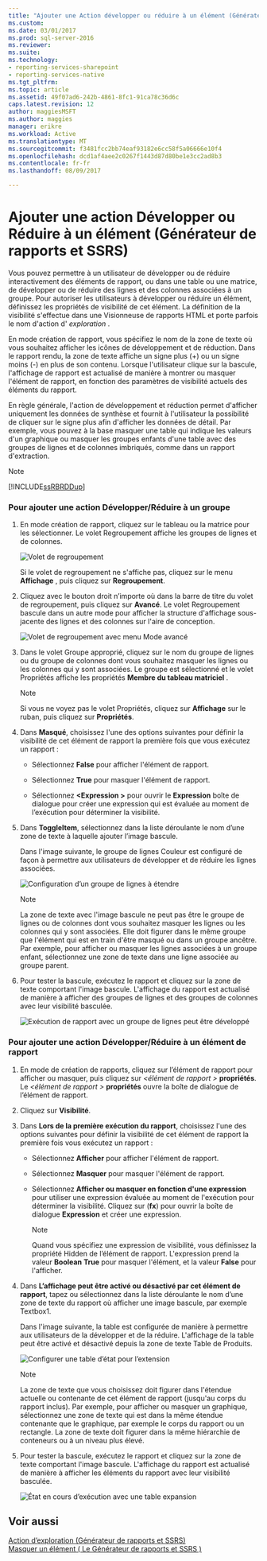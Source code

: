 ```yaml
---
title: "Ajouter une Action développer ou réduire à un élément (Générateur de rapports et SSRS) | Documents Microsoft"
ms.custom: 
ms.date: 03/01/2017
ms.prod: sql-server-2016
ms.reviewer: 
ms.suite: 
ms.technology:
- reporting-services-sharepoint
- reporting-services-native
ms.tgt_pltfrm: 
ms.topic: article
ms.assetid: 49f07ad6-242b-4861-8fc1-91ca78c36d6c
caps.latest.revision: 12
author: maggiesMSFT
ms.author: maggies
manager: erikre
ms.workload: Active
ms.translationtype: MT
ms.sourcegitcommit: f3481fcc2bb74eaf93182e6cc58f5a06666e10f4
ms.openlocfilehash: dcd1af4aee2c0267f1443d87d80be1e3cc2ad8b3
ms.contentlocale: fr-fr
ms.lasthandoff: 08/09/2017

---
```

# <a name="add-an-expand-or-collapse-action-to-an-item-report-builder-and-ssrs"></a>Ajouter une action Développer ou Réduire à un élément (Générateur de rapports et SSRS)
  Vous pouvez permettre à un utilisateur de développer ou de réduire interactivement des éléments de rapport, ou dans une table ou une matrice, de développer ou de réduire des lignes et des colonnes associées à un groupe. Pour autoriser les utilisateurs à développer ou réduire un élément, définissez les propriétés de visibilité de cet élément. La définition de la visibilité s'effectue dans une Visionneuse de rapports HTML et porte parfois le nom d'action d' *exploration* .  
  
 En mode création de rapport, vous spécifiez le nom de la zone de texte où vous souhaitez afficher les icônes de développement et de réduction. Dans le rapport rendu, la zone de texte affiche un signe plus (+) ou un signe moins (-) en plus de son contenu. Lorsque l'utilisateur clique sur la bascule, l'affichage de rapport est actualisé de manière à montrer ou masquer l'élément de rapport, en fonction des paramètres de visibilité actuels des éléments du rapport.  
  
 En règle générale, l'action de développement et réduction permet d'afficher uniquement les données de synthèse et fournit à l'utilisateur la possibilité de cliquer sur le signe plus afin d'afficher les données de détail. Par exemple, vous pouvez à la base masquer une table qui indique les valeurs d'un graphique ou masquer les groupes enfants d'une table avec des groupes de lignes et de colonnes imbriqués, comme dans un rapport d'extraction.  
  
> [!NOTE]  
>  [!INCLUDE[ssRBRDDup](../../includes/ssrbrddup-md.md)]  
  
### <a name="to-add-expand-and-collapse-action-to-a-group"></a>Pour ajouter une action Développer/Réduire à un groupe  
  
1.  En mode création de rapport, cliquez sur le tableau ou la matrice pour les sélectionner. Le volet Regroupement affiche les groupes de lignes et de colonnes.  
  
     ![Volet de regroupement](../../reporting-services/report-design/media/groupingpane.png "volet de regroupement")  
  
     Si le volet de regroupement ne s'affiche pas, cliquez sur le menu **Affichage** , puis cliquez sur **Regroupement**.  
  
2.  Cliquez avec le bouton droit n’importe où dans la barre de titre du volet de regroupement, puis cliquez sur **Avancé**. Le volet Regroupement bascule dans un autre mode pour afficher la structure d'affichage sous-jacente des lignes et des colonnes sur l'aire de conception.  
  
     ![Volet de regroupement avec menu Mode avancé](../../reporting-services/report-design/media/groupingpane-advancedmode.png "volet de regroupement avec menu Mode avancé")  
  
3.  Dans le volet Groupe approprié, cliquez sur le nom du groupe de lignes ou du groupe de colonnes dont vous souhaitez masquer les lignes ou les colonnes qui y sont associées. Le groupe est sélectionné et le volet Propriétés affiche les propriétés **Membre du tableau matriciel** .  
  
    > [!NOTE]  
    >  Si vous ne voyez pas le volet Propriétés, cliquez sur **Affichage** sur le ruban, puis cliquez sur **Propriétés**.  
  
4.  Dans **Masqué**, choisissez l'une des options suivantes pour définir la visibilité de cet élément de rapport la première fois que vous exécutez un rapport :  
  
    -   Sélectionnez **False** pour afficher l'élément de rapport.  
  
    -   Sélectionnez **True** pour masquer l'élément de rapport.  
  
    -   Sélectionnez  **\<Expression >** pour ouvrir le **Expression** boîte de dialogue pour créer une expression qui est évaluée au moment de l’exécution pour déterminer la visibilité.  
  
5.  Dans **ToggleItem**, sélectionnez dans la liste déroulante le nom d’une zone de texte à laquelle ajouter l’image bascule.  
  
     Dans l'image suivante, le groupe de lignes Couleur est configuré de façon à permettre aux utilisateurs de développer et de réduire les lignes associées.  
  
     ![Configuration d’un groupe de lignes à étendre](../../reporting-services/report-design/media/expandcollapse-confighiddentoggleitemwithnumbers.png "configuration d’un groupe de lignes à étendre")  
  
    > [!NOTE]  
    >  La zone de texte avec l'image bascule ne peut pas être le groupe de lignes ou de colonnes dont vous souhaitez masquer les lignes ou les colonnes qui y sont associées. Elle doit figurer dans le même groupe que l'élément qui est en train d'être masqué ou dans un groupe ancêtre. Par exemple, pour afficher ou masquer les lignes associées à un groupe enfant, sélectionnez une zone de texte dans une ligne associée au groupe parent.  
  
6.  Pour tester la bascule, exécutez le rapport et cliquez sur la zone de texte comportant l'image bascule. L'affichage du rapport est actualisé de manière à afficher des groupes de lignes et des groupes de colonnes avec leur visibilité basculée.  
  
     ![Exécution de rapport avec un groupe de lignes peut être développé](../../reporting-services/report-design/media/expandcollapse-runreport-rowgroup.png "rapport en cours d’exécution avec un groupe de lignes peut être développé")  
  
### <a name="to-add-expand-and-collapse-action-to-a-report-item"></a>Pour ajouter une action Développer/Réduire à un élément de rapport  
  
1.  En mode de création de rapports, cliquez sur l’élément de rapport pour afficher ou masquer, puis cliquez sur  *\<élément de rapport >* **propriétés**. Le  *\<élément de rapport >* **propriétés** ouvre la boîte de dialogue de l’élément de rapport.  
  
2.  Cliquez sur **Visibilité**.  
  
3.  Dans **Lors de la première exécution du rapport**, choisissez l'une des options suivantes pour définir la visibilité de cet élément de rapport la première fois vous exécutez un rapport :  
  
    -   Sélectionnez **Afficher** pour afficher l'élément de rapport.  
  
    -   Sélectionnez **Masquer** pour masquer l'élément de rapport.  
  
    -   Sélectionnez **Afficher ou masquer en fonction d'une expression** pour utiliser une expression évaluée au moment de l'exécution pour déterminer la visibilité. Cliquez sur (**fx**) pour ouvrir la boîte de dialogue **Expression** et créer une expression.  
  
        > [!NOTE]  
        >  Quand vous spécifiez une expression de visibilité, vous définissez la propriété Hidden de l’élément de rapport. L'expression prend la valeur **Boolean** **True** pour masquer l'élément, et la valeur **False** pour l'afficher.  
  
4.  Dans **L’affichage peut être activé ou désactivé par cet élément de rapport**, tapez ou sélectionnez dans la liste déroulante le nom d’une zone de texte du rapport où afficher une image bascule, par exemple Textbox1.  
  
     Dans l'image suivante, la table est configurée de manière à permettre aux utilisateurs de la développer et de la réduire. L'affichage de la table peut être activé et désactivé depuis la zone de texte Table de Produits.  
  
     ![Configurer une table d’état pour l’extension](../../reporting-services/report-design/media/expandcollapse-reporttable.png "configurer une table d’état pour l’extension")  
  
    > [!NOTE]  
    >  La zone de texte que vous choisissez doit figurer dans l'étendue actuelle ou contenante de cet élément de rapport (jusqu'au corps du rapport inclus). Par exemple, pour afficher ou masquer un graphique, sélectionnez une zone de texte qui est dans la même étendue contenante que le graphique, par exemple le corps du rapport ou un rectangle. La zone de texte doit figurer dans la même hiérarchie de conteneurs ou à un niveau plus élevé.  
  
5.  Pour tester la bascule, exécutez le rapport et cliquez sur la zone de texte comportant l'image bascule. L'affichage du rapport est actualisé de manière à afficher les éléments du rapport avec leur visibilité basculée.  
  
     ![État en cours d’exécution avec une table expansion](../../reporting-services/report-design/media/expandcollapse-runreport-reporttable.png "rapport en cours d’exécution avec une table d’expansion")  
  
## <a name="see-also"></a>Voir aussi  
 [Action d’exploration &#40;Générateur de rapports et SSRS&#41;](../../reporting-services/report-design/drilldown-action-report-builder-and-ssrs.md)   
 [Masquer un élément &#40; Le Générateur de rapports et SSRS &#41;](../../reporting-services/report-builder/hide-an-item-report-builder-and-ssrs.md)  
  
  

